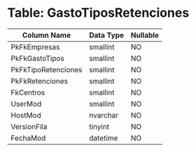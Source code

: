 # Table: GastoTiposRetenciones

| Column Name | Data Type | Nullable |
|-------------|-----------|----------|
| PkFkEmpresas | smallint | NO |
| PkFkGastoTipos | smallint | NO |
| PkFkTipoRetenciones | smallint | NO |
| PkFkRetenciones | smallint | NO |
| FkCentros | smallint | NO |
| UserMod | smallint | NO |
| HostMod | nvarchar | NO |
| VersionFila | tinyint | NO |
| FechaMod | datetime | NO |
